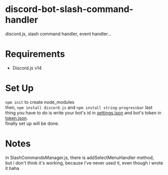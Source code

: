 # discord-bot-slash-command-handler
discord.js, slash command handler, event handler...

# Requirements

* Discord.js v14

# Set Up

```npm init``` to create node_modules  
then, ```npm install discord.js``` and ```npm install string-progressbar```
last thing you have to do is write your bot's id in [settings.json](https://github.com/PriestessSakuraka/discord-bot-slash-command-handler/blob/main/settings.json) and bot's token in [token.json](https://github.com/PriestessSakuraka/discord-bot-slash-command-handler/blob/main/token.json).  
finally set up will be done.

# Notes

in SlashCommandsManager.js, there is addSelectMenuHandler method,  
but i don't think it's working, because i've never used it, even though i wrote it haha
